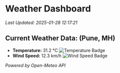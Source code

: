 
# Weather Dashboard

_Last Updated: 2025-01-28 12:17:21_

## Current Weather Data: (Pune, MH)
- **Temperature:** 31.2 °C ![Temperature Badge](https://img.shields.io/badge/Temperature-High%20Temp-orange)
- **Wind Speed:** 12.3 km/h ![Wind Speed Badge](https://img.shields.io/badge/Wind%20Speed-Low%20Wind-blue)

*Powered by Open-Meteo API*
